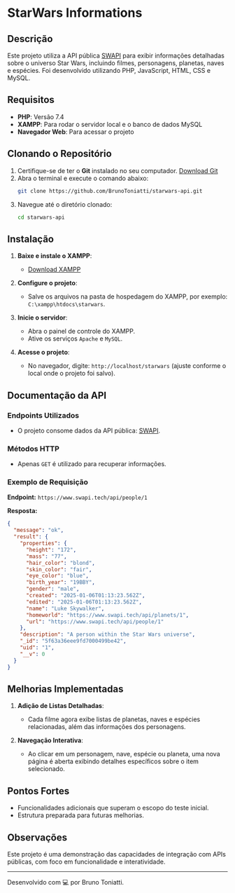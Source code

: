 # StarWars Informations

## Descrição
Este projeto utiliza a API pública [SWAPI](https://www.swapi.tech/api/) para exibir informações detalhadas sobre o universo Star Wars, incluindo filmes, personagens, planetas, naves e espécies. Foi desenvolvido utilizando PHP, JavaScript, HTML, CSS e MySQL.

## Requisitos
- **PHP**: Versão 7.4
- **XAMPP**: Para rodar o servidor local e o banco de dados MySQL
- **Navegador Web**: Para acessar o projeto

## Clonando o Repositório
1. Certifique-se de ter o **Git** instalado no seu computador. [Download Git](https://git-scm.com/)
2. Abra o terminal e execute o comando abaixo:
   ```bash
   git clone https://github.com/BrunoToniatti/starwars-api.git
   ```
3. Navegue até o diretório clonado:
   ```bash
   cd starwars-api
   ```

## Instalação
1. **Baixe e instale o XAMPP**:
   - [Download XAMPP](https://www.apachefriends.org/index.html)
  
2. **Configure o projeto**:
   - Salve os arquivos na pasta de hospedagem do XAMPP, por exemplo: `C:\xampp\htdocs\starwars`.

3. **Inicie o servidor**:
   - Abra o painel de controle do XAMPP.
   - Ative os serviços `Apache` e `MySQL`.

4. **Acesse o projeto**:
   - No navegador, digite: `http://localhost/starwars` (ajuste conforme o local onde o projeto foi salvo).

## Documentação da API
### Endpoints Utilizados
- O projeto consome dados da API pública: [SWAPI](https://www.swapi.tech/api/).

### Métodos HTTP
- Apenas `GET` é utilizado para recuperar informações.

### Exemplo de Requisição
**Endpoint:** `https://www.swapi.tech/api/people/1`

**Resposta:**
```json
{
  "message": "ok",
  "result": {
    "properties": {
      "height": "172",
      "mass": "77",
      "hair_color": "blond",
      "skin_color": "fair",
      "eye_color": "blue",
      "birth_year": "19BBY",
      "gender": "male",
      "created": "2025-01-06T01:13:23.562Z",
      "edited": "2025-01-06T01:13:23.562Z",
      "name": "Luke Skywalker",
      "homeworld": "https://www.swapi.tech/api/planets/1",
      "url": "https://www.swapi.tech/api/people/1"
    },
    "description": "A person within the Star Wars universe",
    "_id": "5f63a36eee9fd7000499be42",
    "uid": "1",
    "__v": 0
  }
}
```

## Melhorias Implementadas
1. **Adição de Listas Detalhadas**:
   - Cada filme agora exibe listas de planetas, naves e espécies relacionadas, além das informações dos personagens.

2. **Navegação Interativa**:
   - Ao clicar em um personagem, nave, espécie ou planeta, uma nova página é aberta exibindo detalhes específicos sobre o item selecionado.

## Pontos Fortes
- Funcionalidades adicionais que superam o escopo do teste inicial.
- Estrutura preparada para futuras melhorias.

## Observações
Este projeto é uma demonstração das capacidades de integração com APIs públicas, com foco em funcionalidade e interatividade.

---

Desenvolvido com 💻 por Bruno Toniatti.
